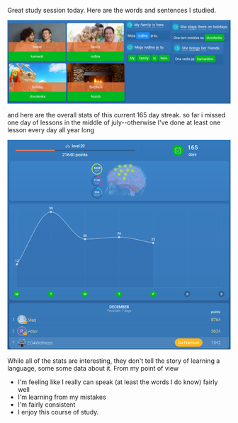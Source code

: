 Great study session today.  Here are the words and sentences I studied.

![study-session](https://github.com/EO4wellness/T-I-L/blob/main/polyglot/eslovaco/images/2020-12-25-mondly.jpg)

and here are the overall stats of this current 165 day streak.  so far i missed one day of lessons in the middle of july--otherwise I've done at least one lesson every day all year long

![current streak](https://github.com/EO4wellness/T-I-L/blob/main/polyglot/eslovaco/images/2020-12-25-over-all-stats165days.png)

While all of the stats are interesting, they don't tell the story of learning a language, some some data about it.
From my point of view
* I'm feeling like I really can speak (at least the words I do know) fairly well 
* I'm learning from my mistakes
* I'm fairly consistent
* I enjoy this course of study. 
